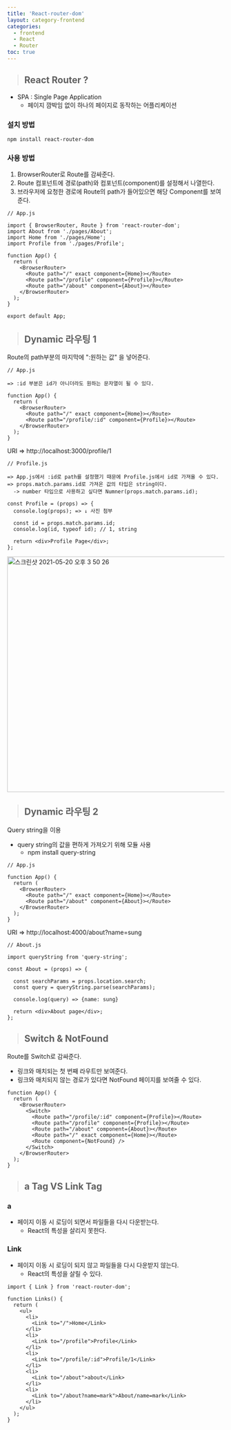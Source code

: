 ```yaml
---
title: 'React-router-dom'
layout: category-frontend
categories:
  - frontend
  - React
  - Router
toc: true
---
```


> ## React Router ?

- SPA : Single Page Application
  - 페이지 깜박임 없이 하나의 페이지로 동작하는 어플리케이션

### 설치 방법

```
npm install react-router-dom
```

### 사용 방법

1. BrowserRouter로 Route를 감싸준다.
2. Route 컴포넌트에 경로(path)와 컴포넌트(component)를 설정해서 나열한다.
3. 브라우저에 요청한 경로에 Route의 path가 들어있으면 해당 Component를 보여준다.

```
// App.js

import { BrowserRouter, Route } from 'react-router-dom';
import About from './pages/About';
import Home from './pages/Home';
import Profile from './pages/Profile';

function App() {
  return (
    <BrowserRouter>
      <Route path="/" exact component={Home}></Route>
      <Route path="/profile" component={Profile}></Route>
      <Route path="/about" component={About}></Route>
    </BrowserRouter>
  );
}

export default App;
```

> ## Dynamic 라우팅 1

Route의 path부분의 마지막에 ":원하는 값" 을 넣어준다.

```
// App.js

=> :id 부분은 id가 아니더라도 원하는 문자열이 될 수 있다.

function App() {
  return (
    <BrowserRouter>
      <Route path="/" exact component={Home}></Route>
      <Route path="/profile/:id" component={Profile}></Route>
    </BrowserRouter>
  );
}
```

URI => http://localhost:3000/profile/1

```
// Profile.js

=> App.js에서 :id로 path를 설정했기 때문에 Profile.js에서 id로 가져올 수 있다.
=> props.match.params.id로 가져온 값의 타입은 string이다.
  -> number 타입으로 사용하고 싶다면 Numner(props.match.params.id);

const Profile = (props) => {
  console.log(props); => ↓ 사진 첨부

  const id = props.match.params.id;
  console.log(id, typeof id); // 1, string

  return <div>Profile Page</div>;
};
```

<img width="545" alt="스크린샷 2021-05-20 오후 3 50 26" src="https://user-images.githubusercontent.com/72539723/118932542-1d65d780-b983-11eb-97f2-d9a9ad4a8d5a.png">

> ## Dynamic 라우팅 2

Query string을 이용

- query string의 값을 편하게 가져오기 위해 모듈 사용
  - npm install query-string

```
// App.js

function App() {
  return (
    <BrowserRouter>
      <Route path="/" exact component={Home}></Route>
      <Route path="/about" component={About}></Route>
    </BrowserRouter>
  );
}
```

URI => http://localhost:4000/about?name=sung

```
// About.js

import queryString from 'query-string';

const About = (props) => {

  const searchParams = props.location.search;
  const query = queryString.parse(searchParams);

  console.log(query) => {name: sung}

  return <div>About page</div>;
};
```

> ## Switch & NotFound

Route를 Switch로 감싸준다.

- 링크와 매치되는 첫 번째 라우트만 보여준다.
- 링크와 매치되지 않는 경로가 있다면 NotFound 페이지를 보여줄 수 있다.

```
function App() {
  return (
    <BrowserRouter>
      <Switch>
        <Route path="/profile/:id" component={Profile}></Route>
        <Route path="/profile" component={Profile}></Route>
        <Route path="/about" component={About}></Route>
        <Route path="/" exact component={Home}></Route>
        <Route component={NotFound} />
      </Switch>
    </BrowserRouter>
  );
}
```

> ## a Tag VS Link Tag

### a

- 페이지 이동 시 로딩이 되면서 파일들을 다시 다운받는다.
  - React의 특성을 살리지 못한다.

### Link

- 페이지 이동 시 로딩이 되지 않고 파일들을 다시 다운받지 않는다.
  - React의 특성을 살릴 수 있다.

```
import { Link } from 'react-router-dom';

function Links() {
  return (
    <ul>
      <li>
        <Link to="/">Home</Link>
      </li>
      <li>
        <Link to="/profile">Profile</Link>
      </li>
      <li>
        <Link to="/profile/:id">Profile/1</Link>
      </li>
      <li>
        <Link to="/about">about</Link>
      </li>
      <li>
        <Link to="/about?name=mark">About/name=mark</Link>
      </li>
    </ul>
  );
}
```
